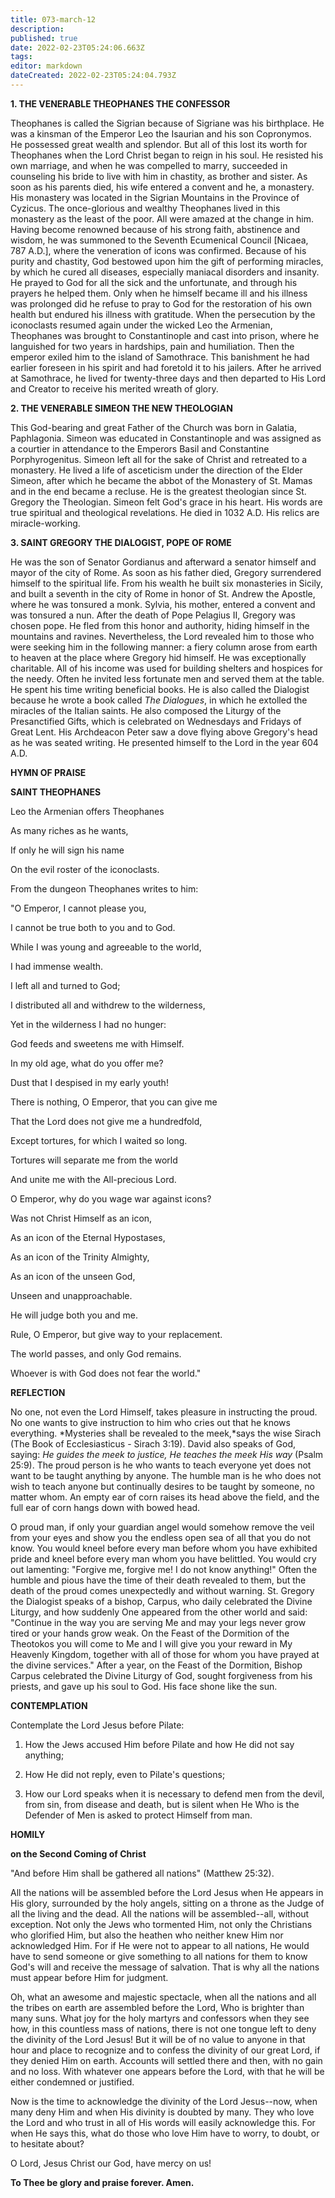 ```yaml
---
title: 073-march-12
description: 
published: true
date: 2022-02-23T05:24:06.663Z
tags: 
editor: markdown
dateCreated: 2022-02-23T05:24:04.793Z
---
```



**1. THE VENERABLE THEOPHANES THE CONFESSOR**

Theophanes is called the Sigrian because of Sigriane was his birthplace. He was a kinsman of the Emperor Leo the Isaurian and his son Copronymos. He possessed great wealth and splendor. But all of this lost its worth for Theophanes when the Lord Christ began to reign in his soul. He resisted his own marriage, and when he was compelled to marry, succeeded in counseling his bride to live with him in chastity, as brother and sister. As soon as his parents died, his wife entered a convent and he, a monastery. His monastery was located in the Sigrian Mountains in the Province of Cyzicus. The once-glorious and wealthy Theophanes lived in this monastery as the least of the poor. All were amazed at the change in him. Having become renowned because of his strong faith, abstinence and wisdom, he was summoned to the Seventh Ecumenical Council [Nicaea, 787 A.D.], where the veneration of icons was confirmed. Because of his purity and chastity, God bestowed upon him the gift of performing miracles, by which he cured all diseases, especially maniacal disorders and insanity. He prayed to God for all the sick and the unfortunate, and through his prayers he helped them. Only when he himself became ill and his illness was prolonged did he refuse to pray to God for the restoration of his own health but endured his illness with gratitude. When the persecution by the iconoclasts resumed again under the wicked Leo the Armenian, Theophanes was brought to Constantinople and cast into prison, where he languished for two years in hardships, pain and humiliation. Then the emperor exiled him to the island of Samothrace. This banishment he had earlier foreseen in his spirit and had foretold it to his jailers. After he arrived at Samothrace, he lived for twenty-three days and then departed to His Lord and Creator to receive his merited wreath of glory.

**2. THE VENERABLE SIMEON THE NEW THEOLOGIAN**

This God-bearing and great Father of the Church was born in Galatia, Paphlagonia. Simeon was educated in Constantinople and was assigned as a courtier in attendance to the Emperors Basil and Constantine Porphyrogenitus. Simeon left all for the sake of Christ and retreated to a monastery. He lived a life of asceticism under the direction of the Elder Simeon, after which he became the abbot of the Monastery of St. Mamas and in the end became a recluse. He is the greatest theologian since St. Gregory the Theologian. Simeon felt God's grace in his heart. His words are true spiritual and theological revelations. He died in 1032 A.D. His relics are miracle-working.

**3. SAINT GREGORY THE DIALOGIST, POPE OF ROME**

He was the son of Senator Gordianus and afterward a senator himself and mayor of the city of Rome. As soon as his father died, Gregory surrendered himself to the spiritual life. From his wealth he built six monasteries in Sicily, and built a seventh in the city of Rome in honor of St. Andrew the Apostle, where he was tonsured a monk. Sylvia, his mother, entered a convent and was tonsured a nun. After the death of Pope Pelagius II, Gregory was chosen pope. He fled from this honor and authority, hiding himself in the mountains and ravines. Nevertheless, the Lord revealed him to those who were seeking him in the following manner: a fiery column arose from earth to heaven at the place where Gregory hid himself. He was exceptionally charitable. All of his income was used for building shelters and hospices for the needy. Often he invited less fortunate men and served them at the table. He spent his time writing beneficial books. He is also called the Dialogist because he wrote a book called *The Dialogues*, in which he extolled the miracles of the Italian saints. He also composed the Liturgy of the Presanctified Gifts, which is celebrated on Wednesdays and Fridays of Great Lent. His Archdeacon Peter saw a dove flying above Gregory's head as he was seated writing. He presented himself to the Lord in the year 604 A.D.



**HYMN OF PRAISE**

**SAINT THEOPHANES**

Leo the Armenian offers Theophanes

As many riches as he wants,

If only he will sign his name

On the evil roster of the iconoclasts.

From the dungeon Theophanes writes to him:

"O Emperor, I cannot please you,

I cannot be true both to you and to God.

While I was young and agreeable to the world,

I had immense wealth.

I left all and turned to God;

I distributed all and withdrew to the wilderness,

Yet in the wilderness I had no hunger:

God feeds and sweetens me with Himself.

In my old age, what do you offer me?

Dust that I despised in my early youth!

There is nothing, O Emperor, that you can give me

That the Lord does not give me a hundredfold,

Except tortures, for which I waited so long.

Tortures will separate me from the world

And unite me with the All-precious Lord.

O Emperor, why do you wage war against icons?

Was not Christ Himself as an icon,

As an icon of the Eternal Hypostases,

As an icon of the Trinity Almighty,

As an icon of the unseen God,

Unseen and unapproachable.

He will judge both you and me.

Rule, O Emperor, but give way to your replacement.

The world passes, and only God remains.

Whoever is with God does not fear the world."


**REFLECTION**

No one, not even the Lord Himself, takes pleasure in instructing the proud. No one wants to give instruction to him who cries out that he knows everything. *Mysteries shall be revealed to the meek,*says the wise Sirach (The Book of Ecclesiasticus - Sirach 3:19). David also speaks of God, saying: *He guides the meek to justice, He teaches the meek His way* (Psalm 25:9). The proud person is he who wants to teach everyone yet does not want to be taught anything by anyone. The humble man is he who does not wish to teach anyone but continually desires to be taught by someone, no matter whom. An empty ear of corn raises its head above the field, and the full ear of corn hangs down with bowed head. 

O proud man, if only your guardian angel would somehow remove the veil from your eyes and show you the endless open sea of all that you do not know. You would kneel before every man before whom you have exhibited pride and kneel before every man whom you have belittled. You would cry out lamenting: "Forgive me, forgive me! I do not know anything!" Often the humble and pious have the time of their death revealed to them, but the death of the proud comes unexpectedly and without warning. St. Gregory the Dialogist speaks of a bishop, Carpus, who daily celebrated the Divine Liturgy, and how suddenly One appeared from the other world and said: "Continue in the way you are serving Me and may your legs never grow tired or your hands grow weak. On the Feast of the Dormition of the Theotokos you will come to Me and I will give you your reward in My Heavenly Kingdom, together with all of those for whom you have prayed at the divine services." After a year, on the Feast of the Dormition, Bishop Carpus celebrated the Divine Liturgy of God, sought forgiveness from his priests, and gave up his soul to God. His face shone like the sun.



**CONTEMPLATION**

Contemplate the Lord Jesus before Pilate:

1.  How the Jews accused Him before Pilate and how He did not say anything;

1.  How He did not reply, even to Pilate's questions;

1.  How our Lord speaks when it is necessary to defend men from the devil, from sin, from disease and death, but is silent when He Who is the Defender of Men is asked to protect Himself from man.



**HOMILY**

**on the Second Coming of Christ**

"And before Him shall be gathered all nations" (Matthew 25:32).

All the nations will be assembled before the Lord Jesus when He appears in His glory, surrounded by the holy angels, sitting on a throne as the Judge of all the living and the dead. All the nations will be assembled--all, without exception. Not only the Jews who tormented Him, not only the Christians who glorified Him, but also the heathen who neither knew Him nor acknowledged Him. For if He were not to appear to all nations, He would have to send someone or give something to all nations for them to know God's will and receive the message of salvation. That is why all the nations must appear before Him for judgment. 

Oh, what an awesome and majestic spectacle, when all the nations and all the tribes on earth are assembled before the Lord, Who is brighter than many suns. What joy for the holy martyrs and confessors when they see how, in this countless mass of nations, there is not one tongue left to deny the divinity of the Lord Jesus! But it will be of no value to anyone in that hour and place to recognize and to confess the divinity of our great Lord, if they denied Him on earth. Accounts will settled there and then, with no gain and no loss. With whatever one appears before the Lord, with that he will be either condemned or justified.

Now is the time to acknowledge the divinity of the Lord Jesus--now, when many deny Him and when His divinity is doubted by many. They who love the Lord and who trust in all of His words will easily acknowledge this. For when He says this, what do those who love Him have to worry, to doubt, or to hesitate about?

O Lord, Jesus Christ our God, have mercy on us!

**To Thee be glory and praise forever. Amen.**

 
